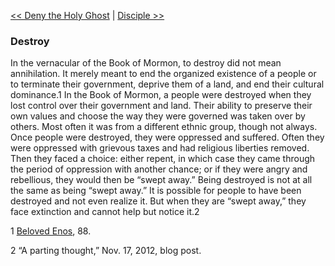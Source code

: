 [<< Deny the Holy Ghost](Deny%20the%20Holy%20Ghost)  |  [Disciple >>](Disciple)

### Destroy
In the vernacular of the Book of Mormon, to destroy did not mean annihilation. It merely meant to end the organized existence of a people or to terminate their government, deprive them of a land, and end their cultural dominance.1 In the Book of Mormon, a people were destroyed when they lost control over their government and land. Their ability to preserve their own values and choose the way they were governed was taken over by others. Most often it was from a different ethnic group, though not always. Once people were destroyed, they were oppressed and suffered. Often they were oppressed with grievous taxes and had religious liberties removed. Then they faced a choice: either repent, in which case they came through the period of oppression with another chance; or if they were angry and rebellious, they would then be “swept away.” Being destroyed is not at all the same as being “swept away.” It is possible for people to have been destroyed and not even realize it. But when they are “swept away,” they face extinction and cannot help but notice it.2



1
[Beloved Enos](#), 88.


2 “A parting thought,” Nov. 17, 2012, blog post.